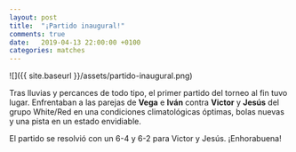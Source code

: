 ```yaml
---
layout: post
title:  "¡Partido inaugural!"
comments: true
date:   2019-04-13 22:00:00 +0100
categories: matches
---
```


![]({{ site.baseurl }}/assets/partido-inaugural.png)

Tras lluvias y percances de todo tipo, el primer partido del torneo al fin tuvo lugar.
Enfrentaban a las parejas de **Vega** e **Iván** contra **Victor** y **Jesús** del grupo White/Red
en una condiciones climatológicas óptimas, bolas nuevas y una pista en un estado envidiable.

El partido se resolvió con un 6-4 y 6-2 para Victor y Jesús. ¡Enhorabuena!
